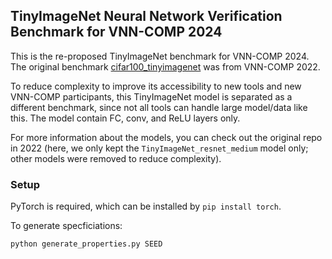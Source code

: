 ## TinyImageNet Neural Network Verification Benchmark for VNN-COMP 2024

This is the re-proposed TinyImageNet benchmark for VNN-COMP 2024. The original benchmark [cifar100_tinyimagenet](https://github.com/Lucas110550/CIFAR100_TinyImageNet_ResNet) was from VNN-COMP 2022.

To reduce complexity to improve its accessibility to new tools and new VNN-COMP participants,
this TinyImageNet model is separated as a different benchmark, since not all tools can handle large model/data like this.
The model contain FC, conv, and ReLU layers only.

For more information about the models, you can check out the original repo in 2022 (here, we only kept the `TinyImageNet_resnet_medium` model only; other models were removed to reduce complexity).

### Setup 

PyTorch is required, which can be installed by `pip install torch`.

To generate specficiations:
```bash
python generate_properties.py SEED
```
